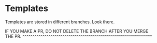 # Templates

Templates are stored in different branches. Look there.

IF YOU MAKE A PR, DO NOT DELETE THE BRANCH AFTER YOU MERGE THE PR.
^^^^^^^^^^^^^^^^^^^^^^^^^^^^^^^^^^^^^^^^^^^^^^^^^^^^^^^^^^^^^^^^^
